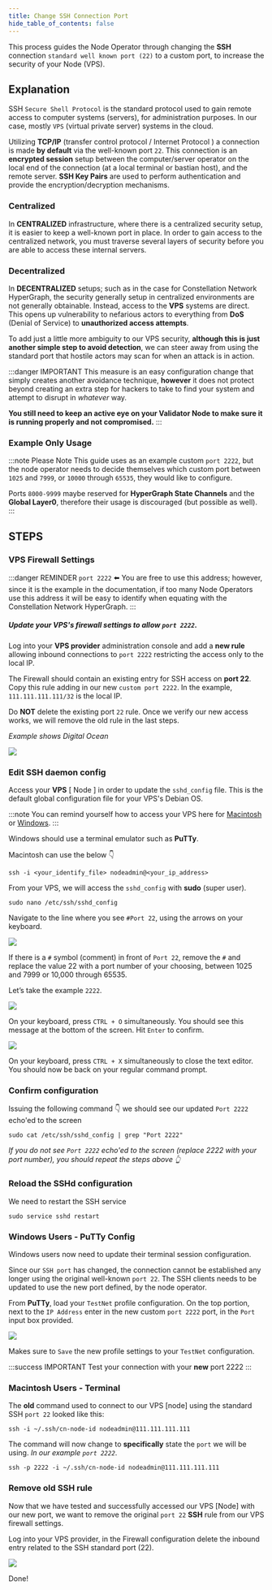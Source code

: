 ```yaml
---
title: Change SSH Connection Port
hide_table_of_contents: false
---
```


<head>
  <title></title>
  <meta
    name="description"
    content="Documentation on how to change your SSH ingress connection port from the well-known port 22."
  />
</head>


This process guides the Node Operator through changing the **SSH** connection `standard well known port (22)` to a custom port, to increase the security of your Node (VPS).

## Explanation

SSH `Secure Shell Protocol` is the standard protocol used to gain remote access to computer systems (servers), for administration purposes.  In our case, mostly `VPS` (virtual private server) systems in the cloud.  

Utilizing **TCP/IP** (transfer control protocol / Internet Protocol ) a connection is made **by default** via the well-known port `22`. This connection is an **encrypted session** setup between the computer/server operator on the local end of the connection (at a local terminal or bastian host), and the remote server.  **SSH Key Pairs** are used to perform authentication and provide the encryption/decryption mechanisms.  

### Centralized 
In **CENTRALIZED** infrastructure, where there is a centralized security setup, it is easier to keep a well-known port in place.  In order to gain access to the centralized network, you must traverse several layers of security before you are able to access these internal servers.

### Decentralized 
In **DECENTRALIZED** setups; such as in the case for Constellation Network HyperGraph, the security generally setup in centralized environments are not generally obtainable.  Instead, access to the **VPS** systems are direct.  This opens up vulnerability to nefarious actors to everything from **DoS** (Denial of Service) to **unauthorized access attempts**.

To add just a little more ambiguity to our VPS security, **although this is just another simple step to avoid detection**, we can steer away from using the standard port that hostile actors may scan for when an attack is in action.  

:::danger IMPORTANT
This measure is an easy configuration change that simply creates another avoidance technique, **however** it does not protect beyond creating an extra step for hackers to take to find your system and attempt to disrupt in *whatever* way.  

**You still need to keep an active eye on your Validator Node to make sure it is running properly and not compromised.** 
:::

### Example Only Usage
:::note Please Note
This guide uses as an example custom `port 2222`, but the node operator needs to decide themselves which custom port between `1025` and `7999`, or `10000` through `65535`, they would like to configure.

Ports `8000-9999` maybe reserved for **HyperGraph State Channels** and the **Global Layer0**, therefore their usage is discouraged (but possible as well).
:::

## STEPS
### VPS Firewall Settings

:::danger REMINDER
`port 2222` ⬅️ You are free to use this address; however, since it is the example in the documentation, if too many Node Operators use this address it will be easy to identify when equating with the Constellation Network HyperGraph.
:::

##### Update your VPS's firewall settings to allow `port 2222`.

Log into your **VPS provider** administration console and add a **new rule** allowing inbound connections to `port 2222` restricting the access only to the local IP. 

The Firewall should contain an existing entry for SSH access on **port 22**.  Copy this rule adding in our new `custom port 2222`.  In the example, `111.111.111.111/32` is the local IP.

Do **NOT** delete the existing port `22` rule.  Once we verify our new access works, we will remove the old rule in the last steps.

*Example shows Digital Ocean*

![](/img/validator_nodes/ssh_port_inbound_rules.png)

### Edit SSH daemon config

Access your **VPS** [ Node ] in order to update the `sshd_config` file.  This is the default global configuration file for your VPS's  Debian OS.

:::note
You can remind yourself how to access your VPS here for [Macintosh](/nodes/resources/accessMac) or [Windows](/nodes/resources/accessWin).
:::

Windows should use a terminal emulator such as **PuTTy**.

Macintosh can use the below :point_down:
```
ssh -i <your_identify_file> nodeadmin@<your_ip_address>
```

From your VPS, we will access the `sshd_config` with **sudo** (super user).

```
sudo nano /etc/ssh/sshd_config
```

Navigate to the line where you see `#Port 22`, using the arrows on your keyboard.

![](/img/validator_nodes/ssh_port_config01.png)

If there is a `#` symbol (comment) in front of `Port 22`, remove the `#` and replace the value 22 with a port number of your choosing, between 1025 and 7999 or 10,000 through 65535.

Let’s take the example `2222`.

![](/img/validator_nodes/ssh_port_config02.png)

On your keyboard, press `CTRL + O` simultaneously. You should see this message at the bottom of the screen. Hit `Enter` to confirm.

![](/img/validator_nodes/ssh_port_config03.png)

On your keyboard, press `CTRL + X` simultaneously to close the text editor. You should now be back on your regular command prompt.

### Confirm configuration
Issuing the following command :point_down: we should see our updated `Port 2222` echo'ed to the screen
```
sudo cat /etc/ssh/sshd_config | grep "Port 2222"
```
*If you do not see `Port 2222` echo'ed to the screen (replace 2222 with your port number), you should repeat the steps above :point_up_2:*

### Reload the SSHd configuration

We need to restart the SSH service

```
sudo service sshd restart
```

### Windows Users - PuTTy Config

Windows users now need to update their terminal session configuration.

Since our `SSH port` has changed, the connection cannot be established any longer using the original well-known `port 22`.  The SSH clients needs to be updated to use the new port defined, by the node operator.

From **PuTTy**, load your `TestNet` profile configuration. On the top portion, next to the `IP Address` enter in the new custom `port 2222` port, in the `Port` input box provided.

![](/img/validator_nodes/ssh_port_config04.png)

Makes sure to `Save` the new profile settings to your `TestNet` configuration.

:::success IMPORTANT
Test your connection with your **new** port 2222
:::

### Macintosh Users - Terminal

The **old** command used to connect to our VPS [node] using the standard SSH `port 22` looked like this:
```
ssh -i ~/.ssh/cn-node-id nodeadmin@111.111.111.111
```

The command will now change to **specifically** state the `port` we will be using.  *In our example `port 2222`*.
```
ssh -p 2222 -i ~/.ssh/cn-node-id nodeadmin@111.111.111.111
```

### Remove old SSH rule

Now that we have tested and successfully accessed our VPS [Node] with our new port, we want to remove the original `port 22` **SSH** rule from our VPS firewall settings.

Log into your VPS provider, in the Firewall configuration delete the inbound entry related to the SSH standard port (22).

![](/img/validator_nodes/ssh_port_config05.png)

Done!
